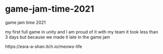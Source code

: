 # game-jam-time-2021
game jam time 2021

<p> 
  my first full game in unity and I am proud of it with my team it took less than 3 days but because we made it late in the game jam
</p>
https://esra-a-shan.itch.io/meows-life
